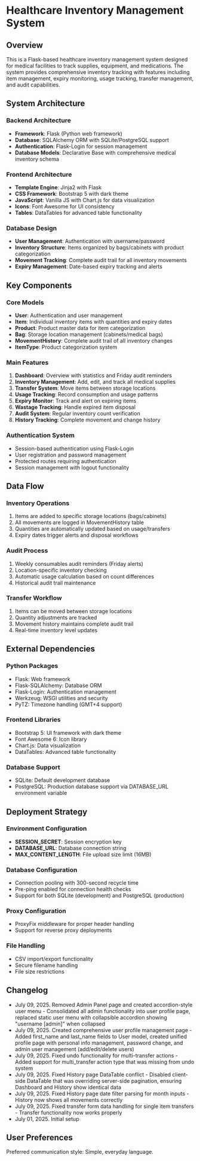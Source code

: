 # Healthcare Inventory Management System

## Overview

This is a Flask-based healthcare inventory management system designed for medical facilities to track supplies, equipment, and medications. The system provides comprehensive inventory tracking with features including item management, expiry monitoring, usage tracking, transfer management, and audit capabilities.

## System Architecture

### Backend Architecture
- **Framework**: Flask (Python web framework)
- **Database**: SQLAlchemy ORM with SQLite/PostgreSQL support
- **Authentication**: Flask-Login for session management
- **Database Models**: Declarative Base with comprehensive medical inventory schema

### Frontend Architecture
- **Template Engine**: Jinja2 with Flask
- **CSS Framework**: Bootstrap 5 with dark theme
- **JavaScript**: Vanilla JS with Chart.js for data visualization
- **Icons**: Font Awesome for UI consistency
- **Tables**: DataTables for advanced table functionality

### Database Design
- **User Management**: Authentication with username/password
- **Inventory Structure**: Items organized by bags/cabinets with product categorization
- **Movement Tracking**: Complete audit trail for all inventory movements
- **Expiry Management**: Date-based expiry tracking and alerts

## Key Components

### Core Models
- **User**: Authentication and user management
- **Item**: Individual inventory items with quantities and expiry dates
- **Product**: Product master data for item categorization
- **Bag**: Storage location management (cabinets/medical bags)
- **MovementHistory**: Complete audit trail of all inventory changes
- **ItemType**: Product categorization system

### Main Features
1. **Dashboard**: Overview with statistics and Friday audit reminders
2. **Inventory Management**: Add, edit, and track all medical supplies
3. **Transfer System**: Move items between storage locations
4. **Usage Tracking**: Record consumption and usage patterns
5. **Expiry Monitor**: Track and alert on expiring items
6. **Wastage Tracking**: Handle expired item disposal
7. **Audit System**: Regular inventory count verification
8. **History Tracking**: Complete movement and change history

### Authentication System
- Session-based authentication using Flask-Login
- User registration and password management
- Protected routes requiring authentication
- Session management with logout functionality

## Data Flow

### Inventory Operations
1. Items are added to specific storage locations (bags/cabinets)
2. All movements are logged in MovementHistory table
3. Quantities are automatically updated based on usage/transfers
4. Expiry dates trigger alerts and disposal workflows

### Audit Process
1. Weekly consumables audit reminders (Friday alerts)
2. Location-specific inventory checking
3. Automatic usage calculation based on count differences
4. Historical audit trail maintenance

### Transfer Workflow
1. Items can be moved between storage locations
2. Quantity adjustments are tracked
3. Movement history maintains complete audit trail
4. Real-time inventory level updates

## External Dependencies

### Python Packages
- Flask: Web framework
- Flask-SQLAlchemy: Database ORM
- Flask-Login: Authentication management
- Werkzeug: WSGI utilities and security
- PyTZ: Timezone handling (GMT+4 support)

### Frontend Libraries
- Bootstrap 5: UI framework with dark theme
- Font Awesome 6: Icon library
- Chart.js: Data visualization
- DataTables: Advanced table functionality

### Database Support
- SQLite: Default development database
- PostgreSQL: Production database support via DATABASE_URL environment variable

## Deployment Strategy

### Environment Configuration
- **SESSION_SECRET**: Session encryption key
- **DATABASE_URL**: Database connection string
- **MAX_CONTENT_LENGTH**: File upload size limit (16MB)

### Database Configuration
- Connection pooling with 300-second recycle time
- Pre-ping enabled for connection health checks
- Support for both SQLite (development) and PostgreSQL (production)

### Proxy Configuration
- ProxyFix middleware for proper header handling
- Support for reverse proxy deployments

### File Handling
- CSV import/export functionality
- Secure filename handling
- File size restrictions

## Changelog
- July 09, 2025. Removed Admin Panel page and created accordion-style user menu - Consolidated all admin functionality into user profile page, replaced static user menu with collapsible accordion showing "username [admin]" when collapsed
- July 09, 2025. Created comprehensive user profile management page - Added first_name and last_name fields to User model, created unified profile page with personal info management, password change, and admin user management (add/edit/delete users)
- July 09, 2025. Fixed undo functionality for multi-transfer actions - Added support for multi_transfer action type that was missing from undo system
- July 09, 2025. Fixed History page DataTable conflict - Disabled client-side DataTable that was overriding server-side pagination, ensuring Dashboard and History show identical data
- July 09, 2025. Fixed History page date filter parsing for month inputs - History now shows all movements correctly
- July 09, 2025. Fixed transfer form data handling for single item transfers - Transfer functionality now works properly
- July 01, 2025. Initial setup

## User Preferences

Preferred communication style: Simple, everyday language.
